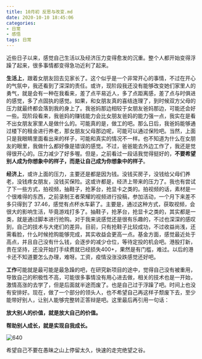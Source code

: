 ```yaml
---
title: 10月初 反思与改变.md
date: 2020-10-10 18:45:06
categories: 
- 日常
- 感悟
tags: 日常
---
```

近些日子以来，感觉自己生活以及经济压力变得愈发的沉重。整个人都开始变得浮躁了起来，很多事情都变得急功近利了起来。

**生活上**，跟着女朋友回去见家长了。这个似乎是一个非常开心的事情，不过在开心的气氛中，我还看到了深深的责任。或许，现阶段我还没有能够改变她们家里人的勇气，就是会有一种在我看来，差了点平易近人，多了点距离感，差了点与时俱进的感觉，多了点固执的感觉。如果，和女朋友真的喜结连理了，到时候双方父母的压力就最终都会落到我的身上了。我爸妈那边相较于女朋友爸妈那边，可能还会好一些。现阶段看来，我爸妈的赚钱能力会比女朋友爸妈的能力强一点，我实在是看不出女朋友家里人是做什么的。可能真的是，做工的吧。那么日后，我爸妈能够通过楼下的租金进行养老，那女朋友父母那边呢，可能可以通过保险吧。当然，上面只是我眼睛里面看出来的样子，可能和真实的情况不一样。也不知道为什么在女朋友的眼里，我做什么都好像是错误的感觉。不过，爸爸能去外边工作了，我还是觉得很开心的。压力减少了好多喔。但是，之前看过一段话我觉得挺好的，**不要希望别人成为你想象中的样子，而是让自己成为你想象中的样子**。

**经济上**，或许上面的压力，主要还是都是因为钱。没钱买房子，没钱给父母们养老，没钱疼女朋友，没钱买保险。这或许都是，经济上带来的压力了。我也有尝试了下一些方式，拍视频，抽鞋子，抢茅台，抢显卡之类的。拍视频的话，素材是一个很难得的东西，之前录制王者荣耀的视频进行投稿，参加活动，一个月下来差不多只得到了 37.46，感觉有点杯水车薪了。主要是，通过这种方式，获取视频，会很大的影响生活，毕竟游戏打多了。抽鞋子，抢茅台，抢显卡之类的，其实都是一类，就是通过脚本进行抢购。对于我来说感觉还是很有乐趣的，不过也深深的感叹到，自己的技术与大佬们的差异。目前，只有抢鞋子比较成功，不过收益尚浅，还需看脸，什么时候抢购能够完成，其实收益会更高一点。基金方面，感觉最近处于高点，并且自己没有什么钱，会逐步的减少仓位，等待定投的机会吧。港股打新，贵在坚持，还没开始打手续费就已经损失400+，果然是有门槛，难过。以后的港卡还不知道要怎么办理，难呀。工资，疫情没涨没跌感觉还好吧。

**工作**可能就是最可能是最急躁的吧，在研究新项目的途中，觉得自己没有被重用，导致自己的积极性不高，可能很多事情没有用心进去做，相关的技术也是一开始，激情高涨的去学了，但是后面就半途而废了。也是自己过于浮躁了吧。时间上也没有安排好。现在，做了一个部分的领头人，也不希望自己再这样子颓废下去，至少能带好别人，让别人能够完整转正答辩是吧。这里最后再引用一句话：

**放大别人的价值，就是放大自己的价值。**

**帮助别人成长，就是实现自我成长。**

![640](反思与改变.jpg)

希望自己不要在愚昧之山上停留太久，快速的走完绝望之谷。